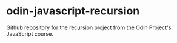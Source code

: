 # odin-javascript-recursion
Github repository for the recursion project from the Odin Project's JavaScript course. 
